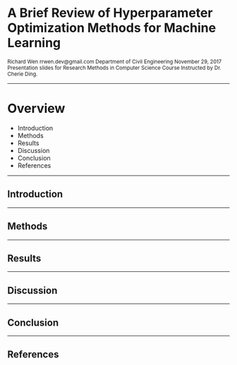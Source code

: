 # A Brief Review of Hyperparameter Optimization Methods for Machine Learning
  
<small>
Richard Wen  
rrwen.dev@gmail.com  
Department of Civil Engineering  
</small>
  
<small>
November 29, 2017  
</small>
  
<small>
Presentation slides for Research Methods in Computer Science Course Instructed by Dr. Cherie Ding.
</small>

---

# Overview

* Introduction
* Methods
* Results
* Discussion
* Conclusion
* References

---

## Introduction
---

## Methods
---

## Results
---

## Discussion
---

## Conclusion
---

## References
